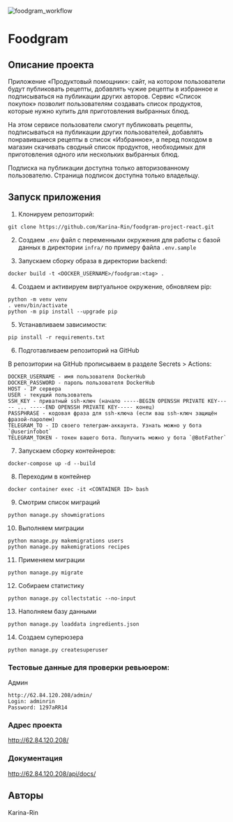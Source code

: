 ![foodgram_workflow](https://github.com/Karina-Rin/foodgram-project-react/actions/workflows/foodgram-project-react_workflow.yml/badge.svg)

# Foodgram

## Описание проекта
Приложение «Продуктовый помощник»: сайт, на котором пользователи будут 
публиковать рецепты, добавлять чужие рецепты в избранное и подписываться на 
публикации других авторов. Сервис «Список покупок» позволит пользователям 
создавать список продуктов, которые нужно купить для приготовления выбранных 
блюд. 

На этом сервисе пользователи смогут публиковать рецепты, подписываться на 
публикации других пользователей, добавлять понравившиеся рецепты в список 
«Избранное», а перед походом в магазин скачивать сводный список продуктов, 
необходимых для приготовления одного или нескольких выбранных блюд.

Подписка на публикации доступна только авторизованному пользователю. Страница 
подписок доступна только владельцу.

## Запуск приложения

1. Клонируем репозиторий:
```
git clone https://github.com/Karina-Rin/foodgram-project-react.git
```
2. Создаем `.env` файл с переменными окружения для работы с базой данных в 
директории `infra/` по примеру файла `.env.sample`

3. Запускаем сборку образа в директории backend:
```
docker build -t <DOCKER_USERNAME>/foodgram:<tag> .
```
4. Создаем и активируем виртуальное окружение, обновляем pip:
```
python -m venv venv
. venv/bin/activate
python -m pip install --upgrade pip
```
5. Устанавливаем зависимости:
```
pip install -r requirements.txt
```
6. Подготавливаем репозиторий на GitHub

В репозитории на GitHub прописываем в разделе Secrets > Actions:
```
DOCKER_USERNAME - имя пользователя DockerHub
DOCKER_PASSWORD - пароль пользователя DockerHub
HOST - IP сервера
USER - текущий пользователь
SSH_KEY - приватный ssh-ключ (начало -----BEGIN OPENSSH PRIVATE KEY----- ... -----END OPENSSH PRIVATE KEY----- конец)
PASSPHRASE - кодовая фраза для ssh-ключа (если ваш ssh-ключ защищён фразой-паролем)
TELEGRAM_TO - ID своего телеграм-аккаунта. Узнать можно у бота `@userinfobot`
TELEGRAM_TOKEN - токен вашего бота. Получить можно у бота `@BotFather`
```
7. Запускаем сборку контейнеров:
```
docker-compose up -d --build
```
8. Переходим в контейнер
```
docker container exec -it <CONTAINER ID> bash
```
9. Смотрим список миграций
```
python manage.py showmigrations
```
10. Выполняем миграции
```
python manage.py makemigrations users
python manage.py makemigrations recipes
```
11. Применяем миграции
```
python manage.py migrate
```
12. Собираем статистику
```
python manage.py collectstatic --no-input
```
13. Наполняем базу данными
```
python manage.py loaddata ingredients.json
```
14. Создаем суперюзера
```
python manage.py createsuperuser
```

### Тестовые данные для проверки ревьюером:
Админ
```
http://62.84.120.208/admin/
Login: adminrin
Password: 1297aRR14
```
### Адрес проекта
http://62.84.120.208/

### Документация
http://62.84.120.208/api/docs/

## Авторы
Karina-Rin
